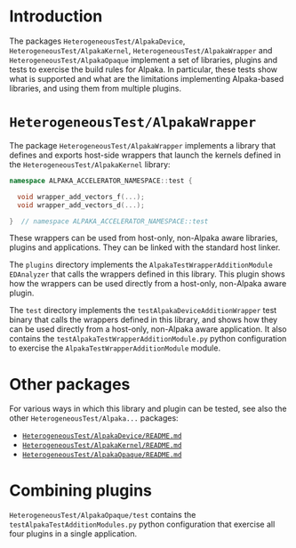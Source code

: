 # Introduction

The packages `HeterogeneousTest/AlpakaDevice`, `HeterogeneousTest/AlpakaKernel`,
`HeterogeneousTest/AlpakaWrapper` and `HeterogeneousTest/AlpakaOpaque` implement a set of libraries,
plugins and tests to exercise the build rules for Alpaka.
In particular, these tests show what is supported and what are the limitations implementing
Alpaka-based libraries, and using them from multiple plugins.


# `HeterogeneousTest/AlpakaWrapper`

The package `HeterogeneousTest/AlpakaWrapper` implements a library that defines and exports
host-side wrappers that launch the kernels defined in the `HeterogeneousTest/AlpakaKernel` library:
```c++
namespace ALPAKA_ACCELERATOR_NAMESPACE::test {

  void wrapper_add_vectors_f(...);
  void wrapper_add_vectors_d(...);

}  // namespace ALPAKA_ACCELERATOR_NAMESPACE::test
```
These wrappers can be used from host-only, non-Alpaka aware libraries, plugins and applications.
They can be linked with the standard host linker.

The `plugins` directory implements the `AlpakaTestWrapperAdditionModule` `EDAnalyzer` that calls the
wrappers defined in this library. This plugin shows how the wrappers can be used directly from a
host-only, non-Alpaka aware plugin.

The `test` directory implements the `testAlpakaDeviceAdditionWrapper` test binary that calls the
wrappers defined in this library, and shows how they can be used directly from a host-only,
non-Alpaka aware application.
It also contains the `testAlpakaTestWrapperAdditionModule.py` python configuration to exercise the
`AlpakaTestWrapperAdditionModule` module.


# Other packages

For various ways in which this library and plugin can be tested, see also the other
`HeterogeneousTest/Alpaka...` packages:
  - [`HeterogeneousTest/AlpakaDevice/README.md`](../../HeterogeneousTest/AlpakaDevice/README.md)
  - [`HeterogeneousTest/AlpakaKernel/README.md`](../../HeterogeneousTest/AlpakaKernel/README.md)
  - [`HeterogeneousTest/AlpakaOpaque/README.md`](../../HeterogeneousTest/AlpakaOpaque/README.md)


# Combining plugins

`HeterogeneousTest/AlpakaOpaque/test` contains the `testAlpakaTestAdditionModules.py` python
configuration that exercise all four plugins in a single application.
